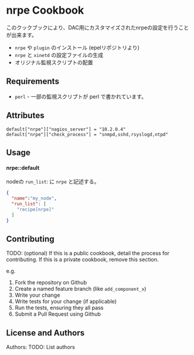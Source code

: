 nrpe Cookbook
=============
このクックブックにより、DAC用にカスタマイズされたnrpeの設定を行うことが出来ます。
- `nrpe` や `plugin` のインストール (epelリポジトリより)
- `nrpe` と `xinetd` の設定ファイルの生成
- オリジナル監視スクリプトの配置

Requirements
------------
- `perl` - 一部の監視スクリプトが perl で書かれています。

Attributes
----------

```
default["nrpe"]["nagios_server"] = "10.2.0.4"
default["nrpe"]["check_process"] = "snmpd,sshd,rsyslogd,ntpd"
```

Usage
-----
#### nrpe::default
nodeの `run_list`: に `nrpe` と記述する。

```json
{
  "name":"my_node",
  "run_list": [
    "recipe[nrpe]"
  ]
}
```

Contributing
------------
TODO: (optional) If this is a public cookbook, detail the process for contributing. If this is a private cookbook, remove this section.

e.g.
1. Fork the repository on Github
2. Create a named feature branch (like `add_component_x`)
3. Write your change
4. Write tests for your change (if applicable)
5. Run the tests, ensuring they all pass
6. Submit a Pull Request using Github

License and Authors
-------------------
Authors: TODO: List authors
